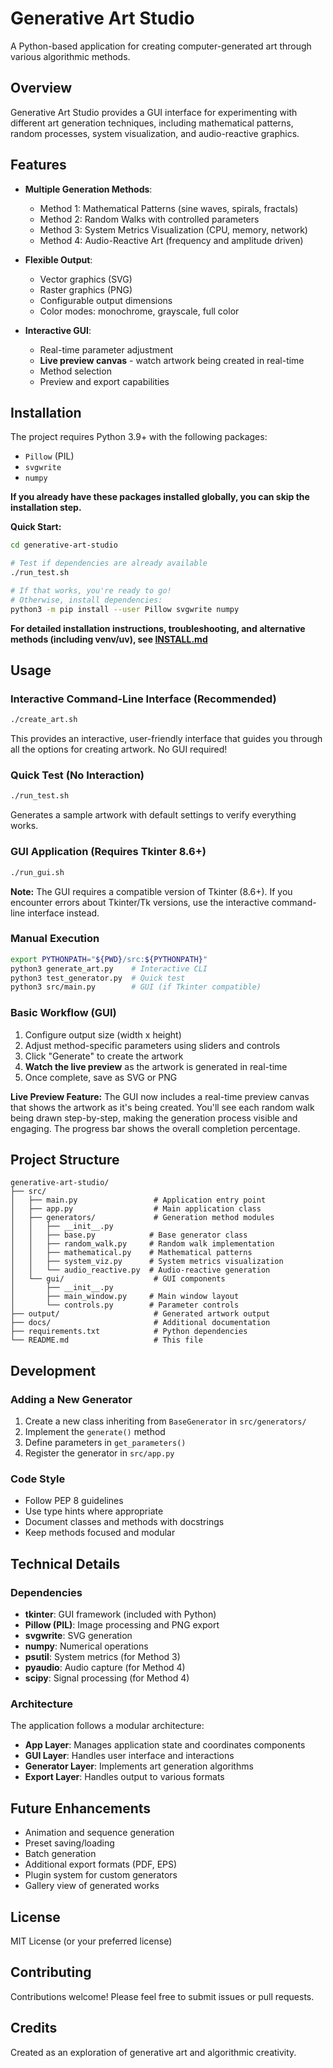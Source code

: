 # Generative Art Studio

A Python-based application for creating computer-generated art through various algorithmic methods.

## Overview

Generative Art Studio provides a GUI interface for experimenting with different art generation techniques, including mathematical patterns, random processes, system visualization, and audio-reactive graphics.

## Features

- **Multiple Generation Methods**:
  - Method 1: Mathematical Patterns (sine waves, spirals, fractals)
  - Method 2: Random Walks with controlled parameters
  - Method 3: System Metrics Visualization (CPU, memory, network)
  - Method 4: Audio-Reactive Art (frequency and amplitude driven)

- **Flexible Output**:
  - Vector graphics (SVG)
  - Raster graphics (PNG)
  - Configurable output dimensions
  - Color modes: monochrome, grayscale, full color

- **Interactive GUI**:
  - Real-time parameter adjustment
  - **Live preview canvas** - watch artwork being created in real-time
  - Method selection
  - Preview and export capabilities

## Installation

The project requires Python 3.9+ with the following packages:
- `Pillow` (PIL)
- `svgwrite`
- `numpy`

**If you already have these packages installed globally, you can skip the installation step.**

**Quick Start:**

```bash
cd generative-art-studio

# Test if dependencies are already available
./run_test.sh

# If that works, you're ready to go!
# Otherwise, install dependencies:
python3 -m pip install --user Pillow svgwrite numpy
```

**For detailed installation instructions, troubleshooting, and alternative methods (including venv/uv), see [INSTALL.md](INSTALL.md)**

## Usage

### Interactive Command-Line Interface (Recommended)

```bash
./create_art.sh
```

This provides an interactive, user-friendly interface that guides you through all the options for creating artwork. No GUI required!

### Quick Test (No Interaction)

```bash
./run_test.sh
```

Generates a sample artwork with default settings to verify everything works.

### GUI Application (Requires Tkinter 8.6+)

```bash
./run_gui.sh
```

**Note:** The GUI requires a compatible version of Tkinter (8.6+). If you encounter errors about Tkinter/Tk versions, use the interactive command-line interface instead.

### Manual Execution

```bash
export PYTHONPATH="${PWD}/src:${PYTHONPATH}"
python3 generate_art.py    # Interactive CLI
python3 test_generator.py  # Quick test
python3 src/main.py        # GUI (if Tkinter compatible)
```

### Basic Workflow (GUI)

1. Configure output size (width x height)
2. Adjust method-specific parameters using sliders and controls
3. Click "Generate" to create the artwork
4. **Watch the live preview** as the artwork is generated in real-time
5. Once complete, save as SVG or PNG

**Live Preview Feature:**
The GUI now includes a real-time preview canvas that shows the artwork as it's being created. You'll see each random walk being drawn step-by-step, making the generation process visible and engaging. The progress bar shows the overall completion percentage.

## Project Structure

```
generative-art-studio/
├── src/
│   ├── main.py                 # Application entry point
│   ├── app.py                  # Main application class
│   ├── generators/             # Generation method modules
│   │   ├── __init__.py
│   │   ├── base.py            # Base generator class
│   │   ├── random_walk.py     # Random walk implementation
│   │   ├── mathematical.py    # Mathematical patterns
│   │   ├── system_viz.py      # System metrics visualization
│   │   └── audio_reactive.py  # Audio-reactive generation
│   └── gui/                    # GUI components
│       ├── __init__.py
│       ├── main_window.py     # Main window layout
│       └── controls.py        # Parameter controls
├── output/                     # Generated artwork output
├── docs/                       # Additional documentation
├── requirements.txt            # Python dependencies
└── README.md                   # This file
```

## Development

### Adding a New Generator

1. Create a new class inheriting from `BaseGenerator` in `src/generators/`
2. Implement the `generate()` method
3. Define parameters in `get_parameters()`
4. Register the generator in `src/app.py`

### Code Style

- Follow PEP 8 guidelines
- Use type hints where appropriate
- Document classes and methods with docstrings
- Keep methods focused and modular

## Technical Details

### Dependencies

- **tkinter**: GUI framework (included with Python)
- **Pillow (PIL)**: Image processing and PNG export
- **svgwrite**: SVG generation
- **numpy**: Numerical operations
- **psutil**: System metrics (for Method 3)
- **pyaudio**: Audio capture (for Method 4)
- **scipy**: Signal processing (for Method 4)

### Architecture

The application follows a modular architecture:

- **App Layer**: Manages application state and coordinates components
- **GUI Layer**: Handles user interface and interactions
- **Generator Layer**: Implements art generation algorithms
- **Export Layer**: Handles output to various formats

## Future Enhancements

- Animation and sequence generation
- Preset saving/loading
- Batch generation
- Additional export formats (PDF, EPS)
- Plugin system for custom generators
- Gallery view of generated works

## License

MIT License (or your preferred license)

## Contributing

Contributions welcome! Please feel free to submit issues or pull requests.

## Credits

Created as an exploration of generative art and algorithmic creativity.
